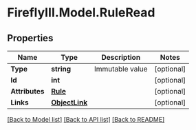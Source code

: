 # FireflyIII.Model.RuleRead
## Properties

Name | Type | Description | Notes
------------ | ------------- | ------------- | -------------
**Type** | **string** | Immutable value | [optional] 
**Id** | **int** |  | [optional] 
**Attributes** | [**Rule**](Rule.md) |  | [optional] 
**Links** | [**ObjectLink**](ObjectLink.md) |  | [optional] 

[[Back to Model list]](../README.md#documentation-for-models) [[Back to API list]](../README.md#documentation-for-api-endpoints) [[Back to README]](../README.md)

